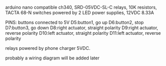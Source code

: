arduino nano compatible ch340, SRD-05VDC-SL-C relays, 10K resistors, TACTA 68-N switches
powered by 2 LED power supplies, 12VDC 8.33A

PINS: buttons connected to 5V
      D5:button1, go up
      D6:button2, stop
      D7:button3, go down
      D8:right actuator, straight polarity
      D9:right actuator, reverse polarity
      D10:left actuator, straight polarity
      D11:left actuator, reverse polarity
      
relays powered by phone charger 5VDC.

probably a wiring diagram will be added later
